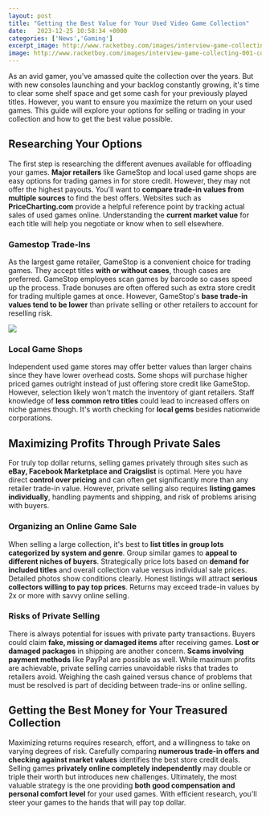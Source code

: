 ```yaml
---
layout: post
title: "Getting the Best Value for Your Used Video Game Collection"
date:   2023-12-25 10:58:34 +0000
categories: ['News','Gaming']
excerpt_image: http://www.racketboy.com/images/interview-game-collecting-001-collection-featured.jpg
image: http://www.racketboy.com/images/interview-game-collecting-001-collection-featured.jpg
---
```


As an avid gamer, you've amassed quite the collection over the years. But with new consoles launching and your backlog constantly growing, it's time to clear some shelf space and get some cash for your previously played titles. However, you want to ensure you maximize the return on your used games. This guide will explore your options for selling or trading in your collection and how to get the best value possible.
## Researching Your Options
The first step is researching the different avenues available for offloading your games. **Major retailers** like GameStop and local used game shops are easy options for trading games in for store credit. However, they may not offer the highest payouts. You'll want to **compare trade-in values from multiple sources** to find the best offers. Websites such as **PriceCharting.com** provide a helpful reference point by tracking actual sales of used games online. Understanding the **current market value** for each title will help you negotiate or know when to sell elsewhere.
### Gamestop Trade-Ins 
As the largest game retailer, GameStop is a convenient choice for trading games. They accept titles **with or without cases**, though cases are preferred. GameStop employees scan games by barcode so cases speed up the process. Trade bonuses are often offered such as extra store credit for trading multiple games at once. However, GameStop's **base trade-in values tend to be lower** than private selling or other retailers to account for reselling risk. 

![](http://www.racketboy.com/images/interview-game-collecting-001-collection-featured.jpg)
### Local Game Shops
Independent used game stores may offer better values than larger chains since they have lower overhead costs. Some shops will purchase higher priced games outright instead of just offering store credit like GameStop. However, selection likely won't match the inventory of giant retailers. Staff knowledge of **less common retro titles** could lead to increased offers on niche games though. It's worth checking for **local gems** besides nationwide corporations.
## Maximizing Profits Through Private Sales  
For truly top dollar returns, selling games privately through sites such as **eBay, Facebook Marketplace and Craigslist** is optimal. Here you have direct **control over pricing** and can often get significantly more than any retailer trade-in value. However, private selling also requires **listing games individually**, handling payments and shipping, and risk of problems arising with buyers.
### Organizing an Online Game Sale
When selling a large collection, it's best to **list titles in group lots categorized by system and genre**. Group similar games to **appeal to different niches of buyers**. Strategically price lots based on **demand for included titles** and overall collection value versus individual sale prices. Detailed photos show conditions clearly. Honest listings will attract **serious collectors willing to pay top prices**. Returns may exceed trade-in values by 2x or more with savvy online selling.
### Risks of Private Selling 
There is always potential for issues with private party transactions. Buyers could claim **fake, missing or damaged items** after receiving games. **Lost or damaged packages** in shipping are another concern. **Scams involving payment methods** like PayPal are possible as well. While maximum profits are achievable, private selling carries unavoidable risks that trades to retailers avoid. Weighing the cash gained versus chance of problems that must be resolved is part of deciding between trade-ins or online selling.
## Getting the Best Money for Your Treasured Collection
Maximizing returns requires research, effort, and a willingness to take on varying degrees of risk. Carefully comparing **numerous trade-in offers and checking against market values** identifies the best store credit deals. Selling games **privately online completely independently** may double or triple their worth but introduces new challenges. Ultimately, the most valuable strategy is the one providing **both good compensation and personal comfort level** for your used games. With efficient research, you'll steer your games to the hands that will pay top dollar.